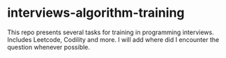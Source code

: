 # interviews-algorithm-training
This repo presents several tasks for training in programming interviews. Includes Leetcode, Codility and more.
I will add where did I encounter the question whenever possible.
